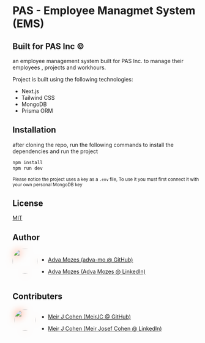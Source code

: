 # PAS - Employee Managmet System (EMS)

## Built for PAS Inc &copy;

an employee management system built for PAS Inc. to manage their employees , projects and workhours.

Project is built using the following technologies:

- Next.js
- Tailwind CSS
- MongoDB
- Prisma ORM

## Installation

after cloning the repo, run the following commands to install the dependencies and run the project

```bash
npm install
npm run dev
```

<small>Please notice the project uses a key as a `.env` file, To use it you must first connect it with your own personal MongoDB key</small>

## License

[MIT](https://choosealicense.com/licenses/mit/)

## Author

<div>
  <img 
  src="https://avatars.githubusercontent.com/u/112945511?v=4" 
  style="width:65px; height:65px; border-radius:60px; pointer-events:none; display:inline-block; filter:drop-shadow(0 0 10px #FF4000);"/>
  <div 
  style="display:inline-block">

- [Adva Mozes (adva-mo @ GitHub)](https://github.com/adva-mo)

- [Adva Mozes (Adva Mozes @ LinkedIn)](https://www.linkedin.com/in/adva-mozes/)

  </div>
</div>

## Contributers

<div>
  <img 
  src="https://avatars.githubusercontent.com/u/110486620?v=4" 
  style="width:55px; height:55px; margin:5px; border-radius:60px; display:inline-block; filter:drop-shadow(0 0 10px #FF4000);"/>
  <div 
  style="display:inline-block">

- [Meir J Cohen (MeirJC @ GitHub)](https://github.com/MeirJC)

- [Meir J Cohen (Meir Josef Cohen @ LinkedIn)](https://www.linkedin.com/in/meirjcohen)

  </div>
</div>
